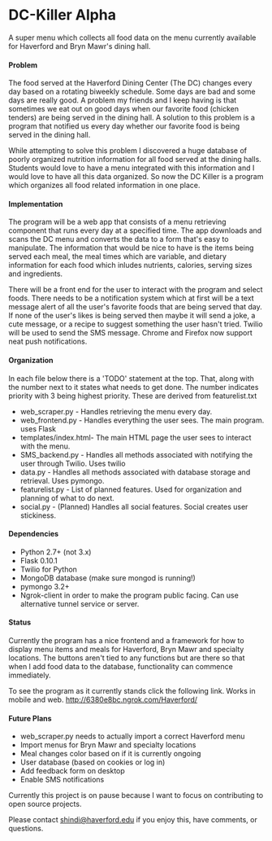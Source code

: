 # DC-Killer Alpha
A super menu which collects all food data on the menu currently available for Haverford and Bryn Mawr's dining hall. 

#### Problem
The food served at the Haverford Dining Center (The DC) changes every day based on a rotating biweekly schedule. Some days
are bad and some days are really good. A problem my friends and I keep having is that sometimes we 
eat out on good days when our favorite food (chicken tenders) are being served in the dining hall. A solution to this 
problem is a program that notified us every day whether our favorite food is being served in the dining hall.

While attempting to solve this problem I discovered a huge database of poorly organized nutrition information for all
food served at the dining halls. Students would love to have a menu integrated with this information and I would love to have all this data organized. So now the DC Killer is a program which organizes all food related information in one place.

#### Implementation
The program will be a web app that consists of a menu retrieving component that runs every day at a specified time. The app downloads and scans the DC menu and converts the data to a form that's easy to manipulate. The information that would be nice to have is the items being served each meal, the meal times which are variable, and dietary information for each food which inludes nutrients, calories, serving sizes and ingredients.

There will be a front end for the user to interact with the program and select foods. There needs to be a notification system which at first will be a text message alert of all the user's favorite foods that are being served that day. If none of the user's likes is being served then maybe it will send a joke, a cute message, or a recipe to suggest something the user hasn't tried. Twilio will be used to send the SMS message. Chrome and Firefox now support neat push notifications.

#### Organization
In each file below there is a 'TODO' statement at the top. That, along with the number next to it states what needs to get done. The number indicates priority with 3 being highest priority. These are derived from featurelist.txt 

- web_scraper.py      - Handles retrieving the menu every day. 
- web_frontend.py     - Handles everything the user sees. The main program. uses Flask
- templates/index.html- The main HTML page the user sees to interact with the menu.
- SMS_backend.py      - Handles all methods associated with notifying the user through Twilio. Uses twilio
- data.py             - Handles all methods associated with database storage and retrieval. Uses pymongo.
- featurelist.py      - List of planned features. Used for organization and planning of what to do next.
- social.py           - (Planned) Handles all social features. Social creates user stickiness.


#### Dependencies
- Python 2.7+ (not 3.x)
- Flask 0.10.1
- Twilio for Python
- MongoDB database (make sure mongod is running!)
- pymongo 3.2+
- Ngrok-client in order to make the program public facing. Can use alternative tunnel service or server.

#### Status
Currently the program has a nice frontend and a framework for how to display menu items and meals for Haverford, Bryn Mawr and specialty locations. The buttons aren't tied to any functions but are there so that when I add food data to the database, functionality can commence immediately.

To see the program as it currently stands click the following link. Works in mobile and web. 
http://6380e8bc.ngrok.com/Haverford/

#### Future Plans
- web_scraper.py needs to actually import a correct Haverford menu
- Import menus for Bryn Mawr and specialty locations
- Meal changes color based on if it is currently ongoing
- User database (based on cookies or log in)
- Add feedback form on desktop
- Enable SMS notifications

Currently this project is on pause because I want to focus on contributing to open source projects.

Please contact shindi@haverford.edu if you enjoy this, have comments, or questions.

  
